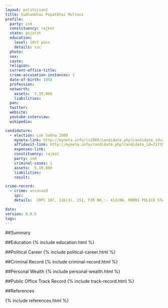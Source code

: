 ```yaml
---
layout: politician2
title: Subhanbhai Popatbhai Multani
profile: 
  party: ind
  constituency: rajkot
  state: gujarat
  education: 
    level: 10th pass
    details: ssc
  photo: 
  sex: 
  caste: 
  religion: 
  current-office-title: 
  crime-accusation-instances: 1
  date-of-birth: 1958
  profession: 
  networth: 
    assets:  5,19,000
    liabilities: 
  pan: 
  twitter: 
  website: 
  youtube-interview: 
  wikipedia: 

candidature: 
  - election: Lok Sabha 2009
    myneta-link: http://myneta.info/ls2009/candidate.php?candidate_id=2173
    affidavit-link: http://myneta.info/candidate.php?candidate_id=2173&scan=original
    expenses-link: 
    constituency: rajkot 
    party: ind
    criminal-cases: 1
    assets:  5,19,000
    liabilities: 
    result:  

crime-record: 
  - crime: accussed
    ipc: 
    details:  CRPC 107, 116(3), 151, FIR NO.:- 413/06. MORBI POLICE STATION,  CASE PENDING AT MAMLATDAR, MORBI  

date: 
version: 0.0.5
tags: 
---
```

##Summary


##Education
{% include education.html %}


##Political Career
{% include political-career.html %}


##Criminal Record
{% include criminal-record.html %}


##Personal Wealth
{% include personal-wealth.html %}


##Public Office Track Record
{% include track-record.html %}


##References


{% include references.html %}
